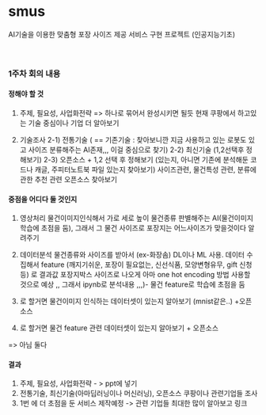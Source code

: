 # smus
AI기술을 이용한 맞춤형 포장 사이즈 제공 서비스 구현 프로젝트 (인공지능기초)
<br>
<br>
<br>
### 1주차 회의 내용 
#### 정해야 할 것
1) 주제, 필요성, 사업화전략 => 하나로 묶어서 완성시키면 될듯
 현재 쿠팡에서 하고있는 기술 중심이나 기업 더 알아보기

2) 기술조사
   2-1) 전통기술 ( == 기존기술 : 찾아보니깐 지금 사용하고 있는 로봇도 있고 사이즈 분류해주는 AI존재,,, 이걸 중심으로 찾기)
   2-2) 최신기술 (1,2선택후 정해보기)
   2-3) 오픈소스 + 1,2 선택 후 정해보기
         (있는지, 아니면 기존에 분석해둔 코드나 캐글, 주피터노트북 파일 있는지 찾아보기)
         사이즈관련, 물건특성 관련, 분류에 관한 추천 관련 오픈소스 찾아보기
      




#### 중점을 어디다 둘 것인지
1) 영상처리 
물건이미지인식해서 가로 세로 높이 물건종류 판별해주는 AI(물건이미지 학습에 초점을 둠), 그래서 그 물건 사이즈로 포장지는 어느사이즈가 맞을것이다 알려주기

2) 데이터분석
물건종류와 사이즈를 받아서 (ex-화장솜)  DL이나 ML 사용. 데이터 수집해서 feature (깨지기쉬운, 포장이 필요없는, 신선식품, 모양변형유무, gift 신청등) 로 결과값 포장지박스 사이즈로 나오게 아마 one hot encoding 방법 사용할 것으로 예상 ,, 그래서 ipynb로 분석내용 ,,,)- 물건 feature로 학습에 초점을 둠

1) 로 할거면
물건이미지 인식하는 데이터셋이 있는지 알아보기 (mnist같은..) +오픈소스

2) 로 할거면
물건 feature 관련 데이터셋이 있는지 알아보기 + 오픈소스


=> 아님 둘다

#### 결과 
1) 주제, 필요성, 사업화전략 - > ppt에 넣기
2) 전통기술, 
최신기술(아마딥러닝이나 머신러닝),
오픈소스
쿠팡이나 관련기업들 조사
3) 1번 에 더 초점을 둔 서비스 제작예정 -> 관련 기업들 최대한 많이 알아보고 링크 
